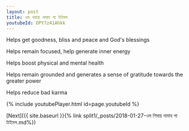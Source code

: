 ```yaml
---
layout: post
title: ওম থবস্ত্রে নামায গা টাইমস
youtubeId: OPY7z41Ahkk
---
```

 
 
Helps get goodness, bliss and peace and God's blessings
 
Helps remain focused, help generate inner energy 
 
Helps boost physical and mental health 
 
Helps remain grounded and generates a sense of gratitude towards the greater power 
 
Helps reduce bad karma
 
 
 
 


{% include youtubePlayer.html id=page.youtubeId %}
 
[Next]({{ site.baseurl }}{% link  split1/_posts/2018-01-27-ওম শিবায় নামায গা টাইমস.md%})
 
